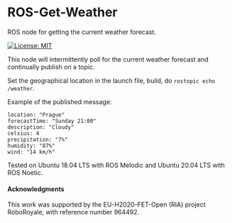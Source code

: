 # ROS-Get-Weather
ROS node for getting the current weather forecast.

[![License: MIT](https://img.shields.io/badge/License-MIT-green.svg)](https://opensource.org/licenses/MIT)

This node will intermittently poll for the current weather forecast and continually publish on a topic.

Set the geographical location in the launch file, build, do `rostopic echo /weather`.

Example of the published message:

    location: "Prague"
    forecastTime: "Sunday 21:00"
    description: "Cloudy"
    celsius: 4
    precipitation: "7%"
    humidity: "87%"
    wind: "14 km/h"
    
Tested on Ubuntu 18.04 LTS with ROS Melodic and Ubuntu 20.04 LTS with ROS Noetic.

#### Acknowledgments

This work was supported by the EU-H2020-FET-Open (RIA) project RoboRoyale, with reference number 964492.

